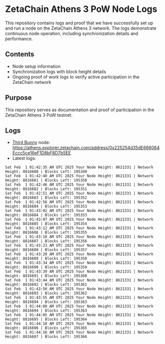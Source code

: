 # ZetaChain Athens 3 PoW Node Logs
This repository contains logs and proof that we have successfully set up and run a node on the ZetaChain Athens 3 network. The logs demonstrate continuous node operation, including synchronization details and performance.

## Contents
- Node setup information
- Synchronization logs with block height details
- Ongoing proof of work logs to verify active participation in the ZetaChain network

## Purpose
This repository serves as documentation and proof of participation in the ZetaChain Athens 3 PoW testnet.

## Logs

- [Third Bunny](https://thirdbunny.xyz/) node: https://athens.explorer.zetachain.com/address/0x225254d35dE666064Eccc5ce16eF1D8bF8D7b5EE
- Latest logs:
```
Sat Feb  1 01:42:35 AM UTC 2025 Your Node Height: 8621331 | Network Height: 8816680 | Blocks Left: 195349
Sat Feb  1 01:42:40 AM UTC 2025 Your Node Height: 8621331 | Network Height: 8816681 | Blocks Left: 195350
Sat Feb  1 01:42:46 AM UTC 2025 Your Node Height: 8621331 | Network Height: 8816682 | Blocks Left: 195351
Sat Feb  1 01:42:51 AM UTC 2025 Your Node Height: 8621331 | Network Height: 8816683 | Blocks Left: 195352
Sat Feb  1 01:42:56 AM UTC 2025 Your Node Height: 8621331 | Network Height: 8816684 | Blocks Left: 195353
Sat Feb  1 01:43:02 AM UTC 2025 Your Node Height: 8621331 | Network Height: 8816684 | Blocks Left: 195353
Sat Feb  1 01:43:07 AM UTC 2025 Your Node Height: 8621331 | Network Height: 8816685 | Blocks Left: 195354
Sat Feb  1 01:43:12 AM UTC 2025 Your Node Height: 8621331 | Network Height: 8816686 | Blocks Left: 195355
Sat Feb  1 01:43:18 AM UTC 2025 Your Node Height: 8621331 | Network Height: 8816687 | Blocks Left: 195356
Sat Feb  1 01:43:23 AM UTC 2025 Your Node Height: 8621331 | Network Height: 8816688 | Blocks Left: 195357
Sat Feb  1 01:43:28 AM UTC 2025 Your Node Height: 8621331 | Network Height: 8816689 | Blocks Left: 195358
Sat Feb  1 01:43:34 AM UTC 2025 Your Node Height: 8621331 | Network Height: 8816690 | Blocks Left: 195359
Sat Feb  1 01:43:39 AM UTC 2025 Your Node Height: 8621331 | Network Height: 8816691 | Blocks Left: 195360
Sat Feb  1 01:43:44 AM UTC 2025 Your Node Height: 8621331 | Network Height: 8816692 | Blocks Left: 195361
Sat Feb  1 01:43:50 AM UTC 2025 Your Node Height: 8621331 | Network Height: 8816693 | Blocks Left: 195362
Sat Feb  1 01:43:55 AM UTC 2025 Your Node Height: 8621331 | Network Height: 8816694 | Blocks Left: 195363
Sat Feb  1 01:44:00 AM UTC 2025 Your Node Height: 8621331 | Network Height: 8816694 | Blocks Left: 195363
Sat Feb  1 01:44:05 AM UTC 2025 Your Node Height: 8621331 | Network Height: 8816695 | Blocks Left: 195364
Sat Feb  1 01:44:10 AM UTC 2025 Your Node Height: 8621331 | Network Height: 8816696 | Blocks Left: 195365
Sat Feb  1 01:44:16 AM UTC 2025 Your Node Height: 8621331 | Network Height: 8816697 | Blocks Left: 195366
```
